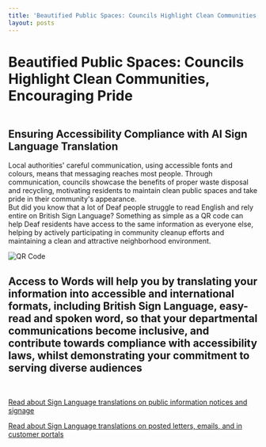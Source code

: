 ```yaml
---
title: 'Beautified Public Spaces: Councils Highlight Clean Communities, Encouraging Pride'
layout: posts
---
```


# Beautified Public Spaces: Councils Highlight Clean Communities, Encouraging Pride

![]()

## Ensuring Accessibility Compliance with AI Sign Language Translation

Local authorities' careful communication, using accessible fonts and colours, means that messaging reaches most people.  Through communication, councils showcase the benefits of proper waste disposal and recycling, motivating residents to maintain clean public spaces and take pride in their community's appearance.  
But did you know that a lot of Deaf people struggle to read English and rely entire on British Sign Language?
Something as simple as a QR code can help Deaf residents have access to the same information as everyone else, helping by actively participating in community cleanup efforts and maintaining a clean and attractive neighborhood environment.

![QR Code](/posts/images/qr-contact.png)

## Access to Words will help you by translating your information into accessible and international formats, including British Sign Language, easy-read and spoken word, so that your departmental communications become inclusive, and contribute towards compliance with accessibility laws, whilst demonstrating your commitment to serving diverse audiences

<br/>

[Read about Sign Language translations on public information notices and signage](/solutions/gazette)

[Read about Sign Language translations on posted letters, emails, and in customer portals](/solutions/correspondent)

